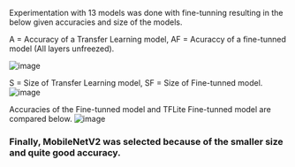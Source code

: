 Experimentation with 13 models was done with fine-tunning resulting in the below given accuracies and size of the models.

A = Accuracy of a Transfer Learning model, AF = Acuraccy of a fine-tunned model (All layers unfreezed).

![image](https://user-images.githubusercontent.com/62622079/182929784-495a68fc-1903-4d3f-885c-ffe3251b3abc.png)


S = Size of Transfer Learning model, SF = Size of Fine-tunned model.
![image](https://user-images.githubusercontent.com/62622079/182932095-6a90a279-481b-4b09-9c8f-402e9f62defd.png)


Accuracies of the Fine-tunned model and TFLite Fine-tunned model are compared below.
![image](https://user-images.githubusercontent.com/62622079/182934001-a0122f4e-0226-470a-9632-9ef4d131eab6.png)

### Finally, MobileNetV2 was selected because of the smaller size and quite good accuracy.

